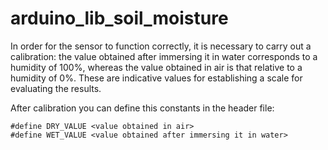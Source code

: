 # arduino_lib_soil_moisture

In order for the sensor to function correctly, it is necessary to carry out a calibration: the value obtained after immersing it in water corresponds to a humidity of 100%, whereas the value obtained in air is that relative to a humidity of 0%. These are indicative values for establishing a scale for evaluating the results.  

After calibration you can define this constants in the header file: 
```
#define DRY_VALUE <value obtained in air>
#define WET_VALUE <value obtained after immersing it in water>
```
